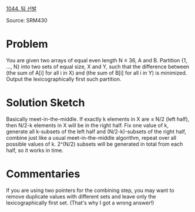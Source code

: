 [1044. 팀 선발](https://www.acmicpc.net/problem/1044)

Source: SRM430


# Problem

You are given two arrays of equal even length N ≤ 36, A and B. Partition {1, ..., N} into two sets of equal size, X and Y, such that the difference between (the sum of A[i] for all i in X) and (the sum of B[i] for all i in Y) is minimized. Output the lexicographically first such partition.

# Solution Sketch

Basically meet-in-the-middle. If exactly k elements in X are ≤ N/2 (left half), then N/2-k elements in X will be in the right half. Fix one value of k, generate all k-subsets of the left half and (N/2-k)-subsets of the right half, combine just like a usual meet-in-the-middle algorithm, repeat over all possible values of k. 2^(N/2) subsets will be generated in total from each half, so it works in time.

# Commentaries

If you are using two pointers for the combining step, you may want to remove duplicate values with different sets and leave only the lexicographically first set. (That's why I got a wrong answer!)
